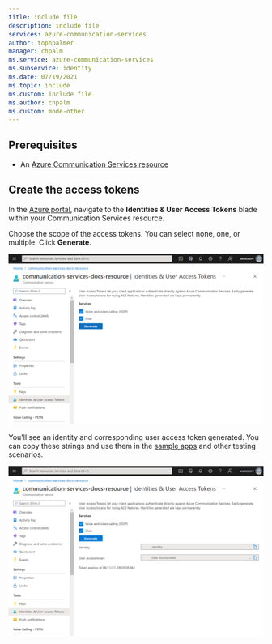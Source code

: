 ```yaml
---
title: include file
description: include file
services: azure-communication-services
author: tophpalmer
manager: chpalm
ms.service: azure-communication-services
ms.subservice: identity
ms.date: 07/19/2021
ms.topic: include
ms.custom: include file
ms.author: chpalm
ms.custom: mode-other
---
```


## Prerequisites

- An [Azure Communication Services resource](../../../create-communication-resource.md)

## Create the access tokens

In the [Azure portal](https://portal.azure.com), navigate to the **Identities & User Access Tokens** blade within your Communication Services resource. 

Choose the scope of the access tokens. You can select none, one, or multiple. Click **Generate**.

![Select the scopes of the identity and access tokens.](../../media/quick-create-identity-choose-scopes.png)

You'll see an identity and corresponding user access token generated. You can copy these strings and use them in the [sample apps](../../../../samples/overview.md) and other testing scenarios.

![The identity and access tokens are generated and show the expiration date.](../../media/quick-create-identity-generated.png) 
